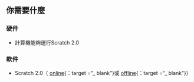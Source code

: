## 你需要什麼

### 硬件

+ 計算機能夠運行Scratch 2.0

### 軟件

+ Scratch 2.0（ [online](https://scratch.mit.edu/projects/editor/){：target =“_ blank”}或 [offline](https://scratch.mit.edu/scratch2download/){：target =“_ blank”}）